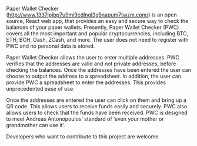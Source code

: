 Paper Wallet Checker (http://www.1337ipjbp7u9mi9cdlngl3g5napum7twzm.com/) 
is an open source, React web app, that provides an easy and secure way to check
the balances of your paper wallets.  Presently, Paper Wallet Checker (PWC) 
covers all the most important and popular cryptocurrencies, 
including BTC, ETH, BCH, Dash, ZCash, and more.  The user does not need to
register with PWC and no personal data is stored.  

Paper Wallet Checker allows the user to enter multiple addresses.  PWC verifies 
that the addresses are valid and not private addresses, before checking the
balances.  Once the addresses have been entered the user can choose to output 
the address to a spreadsheet.  In addition, the user can provide PWC a 
spreadsheet to enter the addresses.  This provides unprecedented ease of use.  

Once the addresses are entered the user can click on them and bring up a 
QR code.  This allows users to receive funds easily and securely.  PWC also 
allows users to check that the funds have been received.  PWC is designed 
to meet Andreas Antonopoulos’ standard of ‘even your mother or grandmother 
can use it’.

Developers who want to contribute to this project are welcome.